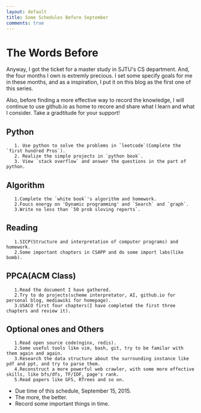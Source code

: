 ```yaml
---
layout: default
title: Some Schedules Before September 
comments: true
---
```


# The Words Before

   Anyway, I got the ticket for a master study in SJTU's CS department. And, the four months I own is extremly precious. I set some specify goals for me in these months, and as a inspiration, I put it on this blog as the first one of this series.
    
   Also, before finding a more effective way to record the knowledge, I will continue to use github.io as home to recore and share what I learn and what I consider. Take a gradtitude for your support!

##  Python
```
   1. Use python to solve the problems in `leetcode`(Complete the `first hundred Pros`).
   2. Realize the simple projects in `python book`.
   3. View `stack overflow` and answer the questions in the part of python.
```

##  Algorithm
```
   1.Complete the `white book`'s algorithm and homework.
   2.Foucs energy on 'Dynamic programming' and `Search` and `graph`.
   3.Write no less than `50 prob sloving reports`.
```

##  Reading
```
   1.SICP(Structure and interpretation of computer programs) and homework.
   2.Some important chapters in CSAPP and do some import labs(like bomb).
```


##  PPCA(ACM Class)
```
   1.Read the document I have gathered.
   2.Try to do projects(scheme interpretator, AI, github.io for personal blog, mediawiki for homepage).
   3.USACO first four chapters(I have completed the first three chapters and review it).
```


##  Optional ones and Others
```
   1.Read open source code(nginx, redis).
   2.Some useful tools like vim, bash, git, try to be familar with them again and again.
   3.Research the data structure about the surrounding instance like pdf and ppt, and try to parse them.
   4.Reconstruct a more powerful web crawler, with some more effective skills, like bfs/dfs, TF/IDF, page's rank.
   5.Read papers like GFS, RTrees and so on.
```


* Due time of this schedule, September 15, 2015.
* The more, the better.
* Record some important things in time.
